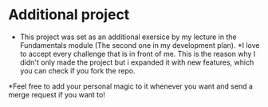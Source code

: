 # Additional project

* This project was set as an additional exersice by my lecture in the Fundamentals module (The second one in my development plan). 
*I love to accept every challenge that is in front of me. This is the reason why I didn't only made the project but i expanded it with new features, which you can check if you fork the repo. 

*Feel free to add your personal magic to it whenever you want and send a merge request if you want to! 

